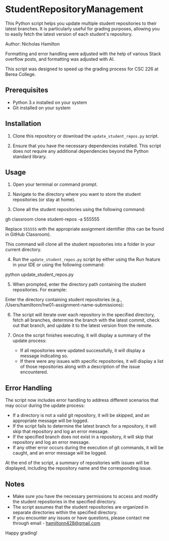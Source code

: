 # StudentRepositoryManagement

This Python script helps you update multiple student repositories to their latest branches. It is particularly useful for grading purposes, allowing you to easily fetch the latest version of each student's repository.

Author: Nicholas Hamilton

Formatting and error handling were adjusted with the help of various Stack overflow posts, and formatting was adjusted with AI.

This script was designed to speed up the grading process for CSC 226 at Berea College.

## Prerequisites

- Python 3.x installed on your system
- Git installed on your system

## Installation

1. Clone this repository or download the `update_student_repos.py` script.

2. Ensure that you have the necessary dependencies installed. This script does not require any additional dependencies beyond the Python standard library.

## Usage

1. Open your terminal or command prompt.

2. Navigate to the directory where you want to store the student repositories (or stay at home).

3. Clone all the student repositories using the following command:

gh classroom clone student-repos -a 555555

Replace `555555` with the appropriate assignment identifier (this can be found in GitHub Classroom).

This command will clone all the student repositories into a folder in your current directory.

4. Run the `update_student_repos.py` script by either using the Run feature in your IDE or using the following command:

python update_student_repos.py

5. When prompted, enter the directory path containing the student repositories. For example:

Enter the directory containing student repositories (e.g., /Users/hamiltonn/hw01-assignment-name-submissions):

6. The script will iterate over each repository in the specified directory, fetch all branches, determine the branch with the latest commit, check out that branch, and update it to the latest version from the remote.

7. Once the script finishes executing, it will display a summary of the update process:
   - If all repositories were updated successfully, it will display a message indicating so.
   - If there were any issues with specific repositories, it will display a list of those repositories along with a description of the issue encountered.

## Error Handling

The script now includes error handling to address different scenarios that may occur during the update process:

- If a directory is not a valid git repository, it will be skipped, and an appropriate message will be logged.
- If the script fails to determine the latest branch for a repository, it will skip that repository and log an error message.
- If the specified branch does not exist in a repository, it will skip that repository and log an error message.
- If any other error occurs during the execution of git commands, it will be caught, and an error message will be logged.

At the end of the script, a summary of repositories with issues will be displayed, including the repository name and the corresponding issue.

## Notes

- Make sure you have the necessary permissions to access and modify the student repositories in the specified directory.
- The script assumes that the student repositories are organized in separate directories within the specified directory.
- If you encounter any issues or have questions, please contact me through email - hamiltonn428@gmail.com

Happy grading!